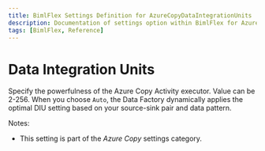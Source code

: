 ```yaml
---
title: BimlFlex Settings Definition for AzureCopyDataIntegrationUnits
description: Documentation of settings option within BimlFlex for AzureCopyDataIntegrationUnits
tags: [BimlFlex, Reference]
---
```


# Data Integration Units

Specify the powerfulness of the Azure Copy Activity executor. Value can be 2-256. When you choose `Auto`, the Data Factory dynamically applies the optimal DIU setting based on your source-sink pair and data pattern.

Notes:

* This setting is part of the *Azure Copy* settings category.

